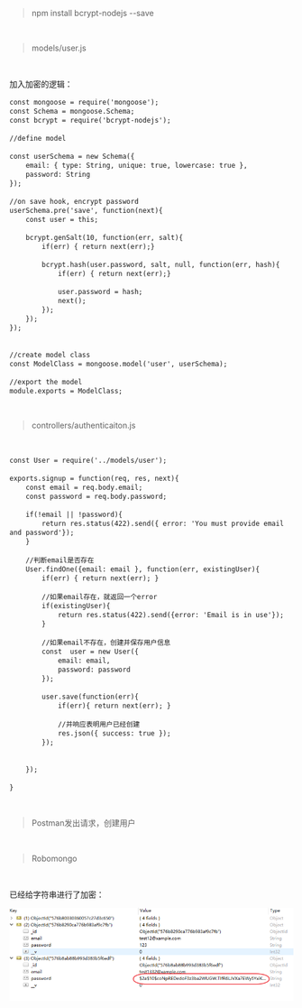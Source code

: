> npm install bcrypt-nodejs --save

<br>

> models/user.js

<br>

加入加密的逻辑：

	const mongoose = require('mongoose');
	const Schema = mongoose.Schema;
	const bcrypt = require('bcrypt-nodejs');
	
	//define model
	
	const userSchema = new Schema({
	    email: { type: String, unique: true, lowercase: true },
	    password: String
	});
	
	//on save hook, encrypt password
	userSchema.pre('save', function(next){
	    const user = this;
	    
	    bcrypt.genSalt(10, function(err, salt){
	        if(err) { return next(err);}
	        
	        bcrypt.hash(user.password, salt, null, function(err, hash){
	            if(err) { return next(err);}
	            
	            user.password = hash;
	            next();
	        });
	    });
	});
	
	
	//create model class
	const ModelClass = mongoose.model('user', userSchema);
	
	//export the model
	module.exports = ModelClass;

<br>

> controllers/authenticaiton.js

<br>

	const User = require('../models/user');
	
	exports.signup = function(req, res, next){
	    const email = req.body.email;
	    const password = req.body.password;
	    
	    if(!email || !password){
	        return res.status(422).send({ error: 'You must provide email and password'});
	    }
	    
	    //判断email是否存在
	    User.findOne({email: email }, function(err, existingUser){
	        if(err) { return next(err); }
	        
	        //如果email存在，就返回一个error
	        if(existingUser){
	            return res.status(422).send({error: 'Email is in use'});
	        }
	        
	        //如果email不存在，创建并保存用户信息
	        const  user = new User({
	            email: email,
	            password: password
	        });
	        
	        user.save(function(err){
	            if(err){ return next(err); }
	            
	            //并响应表明用户已经创建
	            res.json({ success: true });
	        });
	        
	        
	    });    
	    
	}

<br>

> Postman发出请求，创建用户

<br>

> Robomongo

<br>

已经给字符串进行了加密：

![](17.png)

<br>



